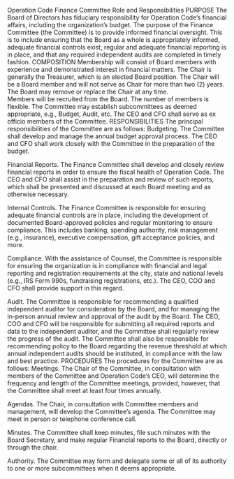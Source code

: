 Operation Code
Finance Committee
Role and Responsibilities
PURPOSE 
The Board of Directors has fiduciary responsibility for Operation Code’s financial affairs, including the organization’s budget. The purpose of the Finance Committee (the Committee) is to provide informed financial oversight. This is to include ensuring that the Board as a whole is appropriately informed, adequate financial controls exist, regular and adequate financial reporting is in place, and that any required independent audits are completed in timely fashion. 
COMPOSITION 
Membership will consist of Board members with experience and demonstrated interest in financial matters.
The Chair is generally the Treasurer, which is an elected Board position. The Chair will be a Board member and will not serve as Chair for more than two (2) years.  The Board may remove or replace the Chair at any time.  
Members will be recruited from the Board. The number of members is flexible. The Committee may establish subcommittees as deemed appropriate, e.g., Budget, Audit, etc.
The CEO and CFO shall serve as ex officio members of the Committee.
RESPONSIBILITIES 
The principal responsibilities of the Committee are as follows: 
Budgeting. The Committee shall develop and manage the annual budget approval process. The CEO and CFO shall work closely with the Committee in the preparation of the budget.


Financial Reports. The Finance Committee shall develop and closely review financial reports in order to ensure the fiscal health of Operation Code. The CEO and CFO shall assist in the preparation and review of such reports, which shall be presented and discussed at each Board meeting and as otherwise necessary.


Internal Controls. The Finance Committee is responsible for ensuring adequate financial controls are in place, including the development of documented Board-approved policies and regular monitoring to ensure compliance.  This includes banking, spending authority, risk management (e.g., insurance), executive compensation, gift acceptance policies, and more.


Compliance. With the assistance of Counsel, the Committee is responsible for ensuring the organization is in compliance with financial and legal reporting and registration requirements at the city, state and national levels (e.g., IRS Form 990s, fundraising registrations, etc.). The CEO, COO and CFO shall provide support in this regard.


Audit.  The Committee is responsible for recommending a qualified independent auditor for consideration by the Board, and for managing the in-person annual review and approval of the audit by the Board. The CEO, COO and CFO will be responsible for submitting all required reports and data to the independent auditor, and the Committee shall regularly review the progress of the audit.  The Committee shall also be responsible for recommending policy to the Board regarding the revenue threshold at which annual independent audits should be instituted, in compliance with the law and best practice.
PROCEDURES 
The procedures for the Committee are as follows: 
Meetings. The Chair of the Committee, in consultation with members of the Committee and Operation Code’s CEO, will determine the frequency and length of the Committee meetings, provided, however, that the Committee shall meet at least four times annually. 

Agendas. The Chair, in consultation with Committee members and management, will develop the Committee’s agenda. The Committee may meet in person or telephone conference call. 


Minutes. The Committee shall keep minutes, file such minutes with the Board Secretary, and make regular Financial reports to the Board, directly or through the chair.  


Authority. The Committee may form and delegate some or all of its authority to one or more subcommittees when it deems appropriate. 
